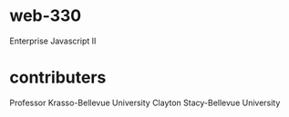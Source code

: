 # web-330
Enterprise Javascript II
# contributers
Professor Krasso-Bellevue University
Clayton Stacy-Bellevue University